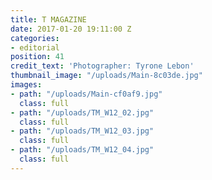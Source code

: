 ```yaml
---
title: T MAGAZINE
date: 2017-01-20 19:11:00 Z
categories:
- editorial
position: 41
credit_text: 'Photographer: Tyrone Lebon'
thumbnail_image: "/uploads/Main-8c03de.jpg"
images:
- path: "/uploads/Main-cf0af9.jpg"
  class: full
- path: "/uploads/TM_W12_02.jpg"
  class: full
- path: "/uploads/TM_W12_03.jpg"
  class: full
- path: "/uploads/TM_W12_04.jpg"
  class: full
---
```


